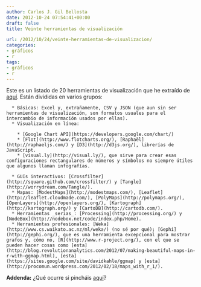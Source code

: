 ```yaml
---
author: Carlos J. Gil Bellosta
date: 2012-10-24 07:54:41+00:00
draft: false
title: Veinte herramientas de visualización

url: /2012/10/24/veinte-herramientas-de-visualizacion/
categories:
- gráficos
- r
tags:
- gráficos
- r
---
```


Este es un listado de 20 herramientas de visualización que he extraído de [aquí](http://www.netmagazine.com/features/top-20-data-visualisation-tools). Están divididas en varios grupos:



	  * Básicas: Excel y, extrañamente, CSV y JSON (que aun sin ser herramientas de visualización, son formatos usuales para el intercambio de información usados por ellas).
	  * Visualización en línea:

	    * [Google Chart API](https://developers.google.com/chart/)
	    * [Flot](http://www.flotcharts.org/), [Raphaël](http://raphaeljs.com/) y [D3](http://d3js.org/), librerías de JavaScript.
	    * [visual.ly](http://visual.ly/), que sirve para crear esas configuraciones rectangulares de números y símbolos no siempre útiles que algunos llaman infografías.

	  * GUIs interactivos: [Crossfilter](http://square.github.com/crossfilter/) y [Tangle](http://worrydream.com/Tangle/).
	  * Mapas: [ModestMaps](http://modestmaps.com/), [Leaflet](http://leaflet.cloudmade.com/), [PolyMaps](http://polymaps.org/), [OpenLayers](http://openlayers.org/), [Kartograph](http://kartograph.org/) y [CartoDB](http://cartodb.com/).
	  * Herramientas _serias_: [Processing](http://processing.org/) y [NodeBox](http://nodebox.net/code/index.php/Home).
	  * Herramientas profesionales: [Weka](http://www.cs.waikato.ac.nz/ml/weka/) (no sé por qué); [Gephi](http://gephi.org/), que es una herramienta excepcional para mostrar grafos y, cómo no, [R](http://www.r-project.org/), con el que se pueden hacer cosas como [esta](http://blog.revolutionanalytics.com/2012/07/making-beautiful-maps-in-r-with-ggmap.html), [esta](https://sites.google.com/site/davidkahle/ggmap) y [esta](http://procomun.wordpress.com/2012/02/18/maps_with_r_1/).


**Addenda:** ¿Qué ocurre si pincháis [aquí](https://www.google.es/webhp?sourceid=chrome-instant&ie=UTF-8#hl=es&output=search&sclient=psy-ab&q=x^2%20%2B%20y^2%20from%20-2%20to%202&oq=&gs_l=&pbx=1&fp=1&bpcl=35466521&biw=1593&bih=937&bav=on.2,or.r_gc.r_pw.r_qf.&cad=b)?
